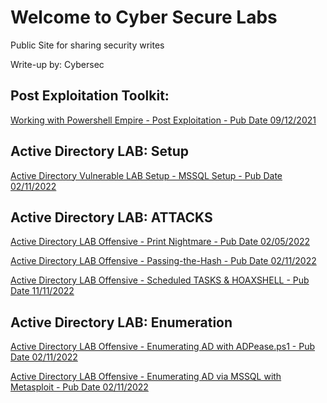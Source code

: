 # Welcome to Cyber Secure Labs

Public Site for sharing security writes

Write-up by: Cybersec

## Post Exploitation Toolkit:

[Working with Powershell Empire - Post Exploitation - Pub Date 09/12/2021](./README_.md)

## Active Directory LAB: Setup
[Active Directory Vulnerable LAB Setup - MSSQL Setup - Pub Date 02/11/2022](./Active_Directory_LAB_MSSQL.md)

## Active Directory LAB: ATTACKS
[Active Directory LAB Offensive - Print Nightmare - Pub Date 02/05/2022](./PrintNightmare.md)

[Active Directory LAB Offensive - Passing-the-Hash - Pub Date 02/11/2022](./Active_Directory_LAB_Passing_the_hash.md)

[Active Directory LAB Offensive - Scheduled TASKS & HOAXSHELL - Pub Date 11/11/2022](./HOAXSHELL.md)

## Active Directory LAB: Enumeration
[Active Directory LAB Offensive - Enumerating AD with ADPease.ps1 - Pub Date 02/11/2022](./EnumadPEAS.md)

[Active Directory LAB Offensive - Enumerating AD via MSSQL with Metasploit - Pub Date 02/11/2022](./msploit_enumsql.md)

